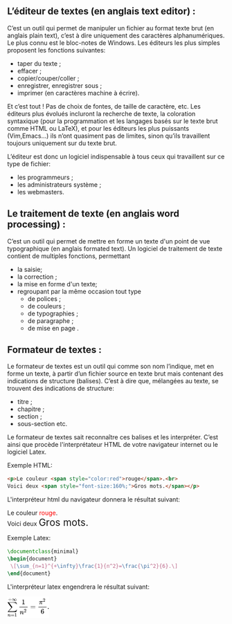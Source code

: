 ## L’éditeur de textes (en anglais text editor) :

C’est un outil qui permet de manipuler un fichier au format texte brut (en anglais plain text), c’est à dire uniquement des caractères 
alphanumériques. Le plus connu est le bloc-notes de Windows. Les éditeurs les plus simples proposent les fonctions
suivantes:
* taper du texte ;
* effacer ;
* copier/couper/coller ;
* enregistrer, enregistrer sous ;
* imprimer (en caractères machine à écrire).

Et c’est tout ! Pas de choix de fontes, de taille de caractère, etc. Les éditeurs plus évolués incluront la recherche 
de texte, la coloration syntaxique (pour la programmation et les langages basés sur le texte brut comme HTML ou LaTeX),
et pour les éditeurs les plus puissants (Vim,Emacs...) ils n’ont quasiment pas de limites, sinon qu’ils travaillent
toujours uniquement sur du texte brut.

L’éditeur est donc un logiciel indispensable à tous ceux qui travaillent sur ce type de fichier:
* les programmeurs ;
* les administrateurs système ;
* les webmasters.

## Le traitement de texte (en anglais word processing) :

C’est un outil qui permet de mettre en forme un texte d'un point de vue typographique (en anglais formated text).
Un logiciel de traitement de texte contient de multiples fonctions, permettant
* la saisie; 
* la correction ;
* la mise en forme d'un texte; 
* regroupant par la même occasion tout type 
  * de polices ;
  * de couleurs ; 
  * de typographies ; 
  * de paragraphe ; 
  * de mise en page .
  
## Formateur de textes :
 
Le formateur de textes est un outil qui comme son nom l’indique, met en forme un texte, à partir d’un fichier source
en texte brut mais contenant des indications de structure (balises). C’est à dire que, mélangées au texte, 
se trouvent des indications de structure:
* titre ; 
* chapitre ;
* section ;
* sous-section etc.

Le formateur de textes sait reconnaître ces balises et les interpréter. C’est ainsi que procède 
l'interprétateur HTML de votre navigateur internet ou le logiciel Latex.
 
Exemple HTML:

```html
<p>Le couleur <span style="color:red">rouge</span>.<br>
Voici deux <span style="font-size:160%;">Gros mots.</span></p>
```

L'interpréteur html du navigateur donnera le résultat suivant:

<p>Le couleur <span style="color:red">rouge</span>.<br>
Voici deux <span style="font-size:160%;">Gros mots.</span></p>

Exemple Latex:
 
 ```latex
 \documentclass{minimal}
\begin{document}
  \[\sum_{n=1}^{+\infty}\frac{1}{n^2}=\frac{\pi^2}{6}.\]
\end{document}
```
L'interpréteur latex engendrera le  résultat suivant:

<img src="./latex.svg" alt="rendu latex" height="50"/>
